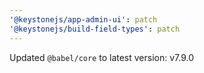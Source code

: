```yaml
---
'@keystonejs/app-admin-ui': patch
'@keystonejs/build-field-types': patch
---
```


Updated `@babel/core` to latest version: v7.9.0

